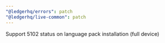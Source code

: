 ```yaml
---
"@ledgerhq/errors": patch
"@ledgerhq/live-common": patch
---
```


Support 5102 status on language pack installation (full device)
